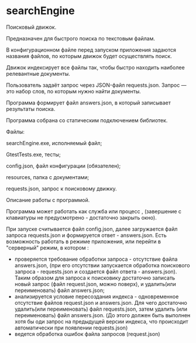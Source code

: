 # searchEngine
Поисковый движок.

Предназначен для быcтрого поиска по текстовым файлам.

В конфигурационном файле перед запуском приложения задаются названия файлов, по которым движок будет осуществлять поиск.

Движок индексирует все файлы так, чтобы быстро находить наиболее релевантные документы.

Пользователь задаёт запрос через JSON-файл requests.json. Запрос — это набор слов, по которым нужно найти документы.

Программа формирует файл answers.json, в который записывает результаты поиска.

Программа собрана со статическим подключением библиотек.

Файлы:

searchEngine.exe, исполняемый файл;

GtestTests.exe, тесты;

config.json, файл конфигурации (обязателен);

resources, папка с документами;

requests.json, запрос к поисковому движку.

Описание работы с программой.

Программа может работать как служба или процесс , (завершение с клавиатуры не предусмотрено - достаточно закрыть окно).

При запуске считывается файл config.json, далее загружается файл запроса requests.json и формируется ответ - answers.json. Есть возможность работать в режиме приложения, или перейти в "серверный" режим, в котором :

 - проверяется требование обработки запроса - отсутствие файла answers.json, (при его отсутствии запускается обработка поискового запроса - requests.json и создается файл ответа - answers.json). Таким образом для запроса к поисковику достаточно записать новый запрос (файл request.json, можно поверх), и удалить(или переименовать) файл answers.json;
 - анализируется условие пересоздания индекса - одновременное отсутствие файлов request.json и answers.json. Для чего достаточно удалить(или переименовать) файл requests.json, затем удалить (или переименовать) файл answers.json. (До этого должен быть выполнен хотя бы оди запрос на предыдущей версии индекса, что происходит автоматически при появлении requests.json)
 - ведется обработка ошибок файла запросов (request.json)
